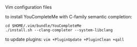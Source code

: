 Vim configuration files

to install YouCompleteMe with C-family semantic completion:
```
cd $HOME/.vim/bundle/YouCompleteMe
./install.sh --clang-completer --system-libclang
```

to update plugins: `vim +PluginUpdate +PluginClean +qall`
